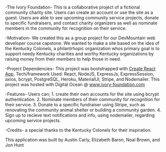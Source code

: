 -The Ivory Foundation-
    This is a collaborative project of a fictional community charity site. Users can create an account or use the site as a guest. Users are able to see upcoming community service projects, donate to specific fundraisers, and contact charity organizers as well as nominate members in the community for recognition on their service.

-Motivation-
    We created this as a group project for our DevMountain web developer course capstone. We wanted to make a site based on the idea of the Kentucky Colonels, a philantrhopic organization whos primary goal is to support needy Kentucky charities and worthy Kentucky organizations by raising money from their members to help those in need.

-Project Dependencies-
    This project was bootstrapped with [Create React App](https://github.com/facebook/create-react-app).
    Tech/framework Used: React, NodeJS, ExpressJs, ExpressSession, axios, bcrypt, PostgreSQL, Heroku, MaterialUI, Stripe, and Nodemailer.
    This project was hosted with Digital Ocean @ www.ivory-foundation.com

-Features-
    Users can;
        1. create their own accounts for the site using bcrypt authentication.
        2. Nominate members of their community for recognition for their service.
        3. Donate to a specific fundraiser using Stripe, such as renovating the community animal shelter or building a community garden.
        4. Sign up to recieve text notifications and info, using nodemailer, regarding upcoming service projects.

-Credits-
a special thanks to the Kentucky Colonels for their inspiration.

This application was built by Austin Carly, Elizabeth Baron, Noal Brown, and Jon Hunt

